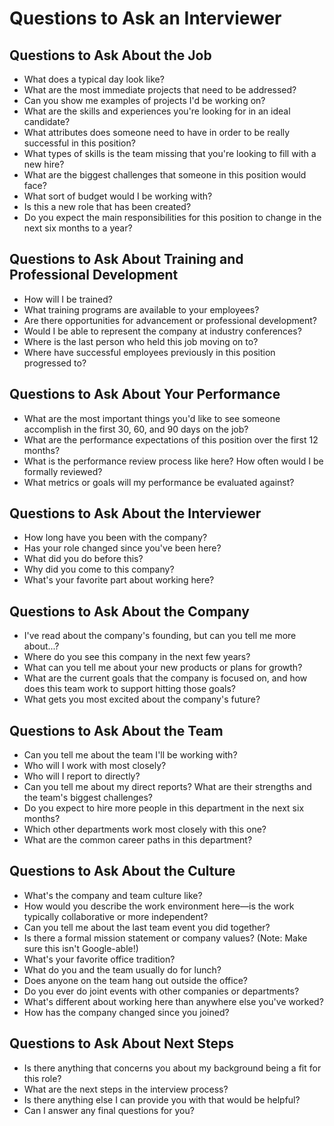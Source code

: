 # Questions to Ask an Interviewer

## Questions to Ask About the Job

- What does a typical day look like?
- What are the most immediate projects that need to be addressed?
- Can you show me examples of projects I'd be working on?
- What are the skills and experiences you're looking for in an ideal candidate?
- What attributes does someone need to have in order to be really successful in this position?
- What types of skills is the team missing that you're looking to fill with a new hire?
- What are the biggest challenges that someone in this position would face?
- What sort of budget would I be working with?
- Is this a new role that has been created?
- Do you expect the main responsibilities for this position to change in the next six months to a year?

## Questions to Ask About Training and Professional Development
- How will I be trained?
- What training programs are available to your employees?
- Are there opportunities for advancement or professional development?
- Would I be able to represent the company at industry conferences?
- Where is the last person who held this job moving on to?
- Where have successful employees previously in this position progressed to?

## Questions to Ask About Your Performance
- What are the most important things you'd like to see someone accomplish in the first 30, 60, and 90 days on the job?
- What are the performance expectations of this position over the first 12 months?
- What is the performance review process like here? How often would I be formally reviewed?
- What metrics or goals will my performance be evaluated against?

## Questions to Ask About the Interviewer
- How long have you been with the company?
- Has your role changed since you've been here?
- What did you do before this?
- Why did you come to this company?
- What's your favorite part about working here?

## Questions to Ask About the Company
- I've read about the company's founding, but can you tell me more about...?
- Where do you see this company in the next few years?
- What can you tell me about your new products or plans for growth?
- What are the current goals that the company is focused on, and how does this team work to support hitting those goals?
- What gets you most excited about the company's future?

## Questions to Ask About the Team
- Can you tell me about the team I'll be working with?
- Who will I work with most closely?
- Who will I report to directly?
- Can you tell me about my direct reports? What are their strengths and the team's biggest challenges?
- Do you expect to hire more people in this department in the next six months?
- Which other departments work most closely with this one?
- What are the common career paths in this department?

## Questions to Ask About the Culture
- What's the company and team culture like?
- How would you describe the work environment here—is the work typically collaborative or more independent?
- Can you tell me about the last team event you did together?
- Is there a formal mission statement or company values? (Note: Make sure this isn't Google-able!)
- What's your favorite office tradition?
- What do you and the team usually do for lunch?
- Does anyone on the team hang out outside the office?
- Do you ever do joint events with other companies or departments?
- What's different about working here than anywhere else you've worked?
- How has the company changed since you joined?

## Questions to Ask About Next Steps
- Is there anything that concerns you about my background being a fit for this role?
- What are the next steps in the interview process?
- Is there anything else I can provide you with that would be helpful?
- Can I answer any final questions for you?
